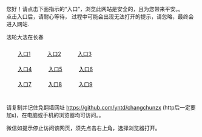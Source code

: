 您好！请点击下面指示的“入口”，浏览此网站是安全的，且为您带来平安。。 <br/>
点击入口后，请耐心等待， 过程中可能会出现无法打开的提示，请忽略，最终会进入网站. </br>

法轮大法在长春<br/>
<div style="padding:10px"><a style="margin:20px" target="_blank" href="https://d180j3edq3y1al.cloudfront.net/2Qpsp?xyedkfmd" id="ccLink1" rel="nofollow">入口1</a> <a target="_blank" style="margin:20px" href="https://d25g2xs4dqp5qp.cloudfront.net/2Qpsp?rhtgepi" id="ccLink2" rel="nofollow">入口2</a> <a style="margin:20px" target="_blank" href="https://d1mh5yhwed1nyw.cloudfront.net/2Qpsp?nhksuzsu" id="ccLink3" rel="nofollow">入口3</a></div>

<div style="padding:10px" ><a style="margin:20px" target="_blank" href="https://d180j3edq3y1al.cloudfront.net/2Qpsp?xyedkfmd" id="ccLink4" rel="nofollow">入口4</a> <a style="margin:20px" href="https://d25g2xs4dqp5qp.cloudfront.net/2Qpsp?rhtgepi" target="_blank" id="ccLink5" rel="nofollow">入口5</a> <a style="margin:20px" href="https://d1mh5yhwed1nyw.cloudfront.net/2Qpsp?nhksuzsu" target="_blank" id="ccLink6" rel="nofollow">入口6</a></div>

<div style="padding:10px"><a style="margin:20px" target="_blank" href="https://d180j3edq3y1al.cloudfront.net/2Qpsp?xyedkfmd" id="ccLink7" rel="nofollow">入口7</a> <a style="margin:20px" href="https://d25g2xs4dqp5qp.cloudfront.net/2Qpsp?rhtgepi" target="_blank" id="ccLink8" rel="nofollow">入口8</a> <a style="margin:20px" target="_blank" href="https://d1mh5yhwed1nyw.cloudfront.net/2Qpsp?nhksuzsu" id="ccLink9" rel="nofollow">入口9</a></div>

<br/>



请复制并记住免翻墙网址 https://github.com/yntd/changchunzx (http后一定要加s)，在电脑或手机的浏览器均可访问。。<br/>

微信如提示停止访问该网页，须先点击右上角，选择浏览器打开。
